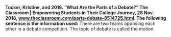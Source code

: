 **Tucker, Kristine, and 2018. “What Are the Parts of a Debate?” The Classroom | Empowering Students in Their College Journey, 28 Nov. 2018, www.theclassroom.com/parts-debate-8514725.html.
The following sentence is the information used:**
There are two teams opposing each other in a debate competition. The topic of debate is called the motion.
